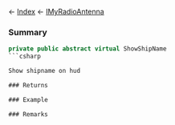 ← [Index](Api-Index) ← [IMyRadioAntenna](Sandbox.ModAPI.Ingame.IMyRadioAntenna)

### Summary

```csharp
private public abstract virtual ShowShipName
```csharp

Show shipname on hud

### Returns

### Example

### Remarks

